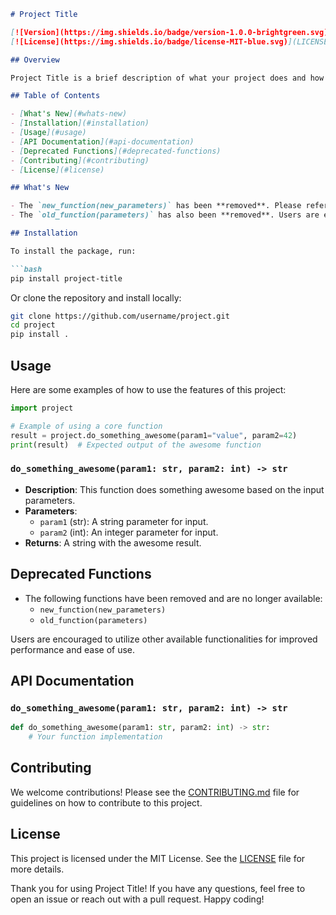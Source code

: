 ```markdown
# Project Title

[![Version](https://img.shields.io/badge/version-1.0.0-brightgreen.svg)](https://github.com/username/project/releases)
[![License](https://img.shields.io/badge/license-MIT-blue.svg)](LICENSE)

## Overview

Project Title is a brief description of what your project does and how it can be used. This project aims to provide useful features and functionalities that can help users achieve specific goals.

## Table of Contents

- [What's New](#whats-new)
- [Installation](#installation)
- [Usage](#usage)
- [API Documentation](#api-documentation)
- [Deprecated Functions](#deprecated-functions)
- [Contributing](#contributing)
- [License](#license)

## What's New

- The `new_function(new_parameters)` has been **removed**. Please refer to the alternatives in the current functionality.
- The `old_function(parameters)` has also been **removed**. Users are encouraged to utilize the new functionality available.

## Installation

To install the package, run:

```bash
pip install project-title
```

Or clone the repository and install locally:

```bash
git clone https://github.com/username/project.git
cd project
pip install .
```

## Usage

Here are some examples of how to use the features of this project:

```python
import project

# Example of using a core function
result = project.do_something_awesome(param1="value", param2=42)
print(result)  # Expected output of the awesome function
```

### `do_something_awesome(param1: str, param2: int) -> str`
- **Description**: This function does something awesome based on the input parameters.
- **Parameters**:
  - `param1` (str): A string parameter for input.
  - `param2` (int): An integer parameter for input.
- **Returns**: A string with the awesome result.

## Deprecated Functions

- The following functions have been removed and are no longer available:
  - `new_function(new_parameters)`
  - `old_function(parameters)`

Users are encouraged to utilize other available functionalities for improved performance and ease of use.

## API Documentation

### `do_something_awesome(param1: str, param2: int) -> str`
```python
def do_something_awesome(param1: str, param2: int) -> str:
    # Your function implementation
```

## Contributing

We welcome contributions! Please see the [CONTRIBUTING.md](CONTRIBUTING.md) file for guidelines on how to contribute to this project.

## License

This project is licensed under the MIT License. See the [LICENSE](LICENSE) file for more details.

Thank you for using Project Title! If you have any questions, feel free to open an issue or reach out with a pull request. Happy coding!
```